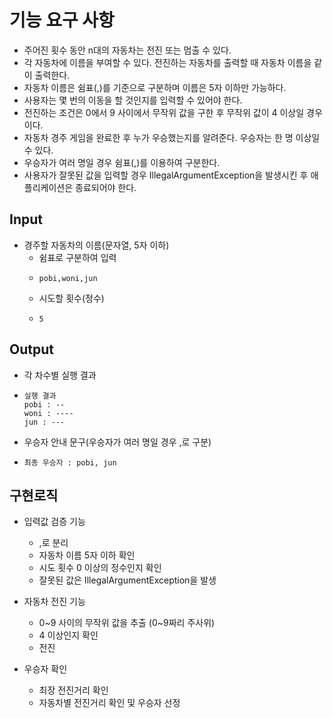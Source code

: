 # 기능 요구 사항
- 주어진 횟수 동안 n대의 자동차는 전진 또는 멈출 수 있다.
- 각 자동차에 이름을 부여할 수 있다. 전진하는 자동차를 출력할 때 자동차 이름을 같이 출력한다.
- 자동차 이름은 쉼표(,)를 기준으로 구분하며 이름은 5자 이하만 가능하다.
- 사용자는 몇 번의 이동을 할 것인지를 입력할 수 있어야 한다.
- 전진하는 조건은 0에서 9 사이에서 무작위 값을 구한 후 무작위 값이 4 이상일 경우이다.
- 자동차 경주 게임을 완료한 후 누가 우승했는지를 알려준다. 우승자는 한 명 이상일 수 있다.
- 우승자가 여러 명일 경우 쉼표(,)를 이용하여 구분한다.
- 사용자가 잘못된 값을 입력할 경우 IllegalArgumentException을 발생시킨 후 애플리케이션은 종료되어야 한다.

## Input
- 경주할 자동차의 이름(문자열, 5자 이하)
  - 쉼표로 구분하여 입력 
  -     pobi,woni,jun
  - 시도할 횟수(정수)
  -     5 

## Output
- 각 차수별 실행 결과
-     실행 결과
      pobi : -- 
      woni : ----
      jun : ---
- 우승자 안내 문구(우승자가 여러 명일 경우 ,로 구분)
-     최종 우승자 : pobi, jun

## 구현로직
- 입력값 검증 기능
  - ,로 분리
  - 자동차 이름 5자 이하 확인
  - 시도 횟수 0 이상의 정수인지 확인
  - 잘못된 값은 IllegalArgumentException을 발생

- 자동차 전진 기능
  - 0~9 사이의 무작위 값을 추출 (0~9짜리 주사위)
  - 4 이상인지 확인
  - 전진

- 우승자 확인
  - 최장 전진거리 확인
  - 자동차별 전진거리 확인 및 우승자 선정
